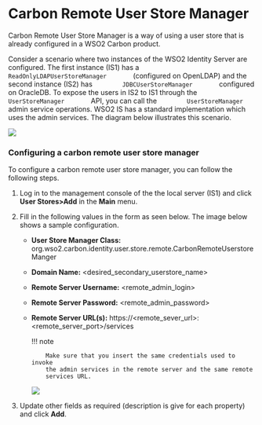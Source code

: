 # Carbon Remote User Store Manager

Carbon Remote User Store Manager is a way of using a user store that is
already configured in a WSO2 Carbon product.

Consider a scenario where two instances of the WSO2 Identity Server are
configured. The first instance (IS1) has a
`         ReadOnlyLDAPUserStoreManager        ` (configured on OpenLDAP)
and the second instance (IS2) has
`         JDBCUserStoreManager        ` configured on OracleDB. To
expose the users in IS2 to IS1 through the
`         UserStoreManager        ` API, you can call the
`         UserStoreManager        ` admin service operations. WSO2 IS
has a standard implementation which uses the admin services. The diagram
below illustrates this scenario.

![]( ../../assets/img/103330074/103330075.png)

### Configuring a carbon remote user store manager 

To configure a carbon remote user store manager, you can follow the
following steps.

1.  Log in to the management console of the the local server (IS1) and
    click **User Stores\>Add** in the **Main** menu.

2.  Fill in the following values in the form as seen below. The image
    below shows a sample configuration.
    -   **User Store Manager Class:**
        org.wso2.carbon.identity.user.store.remote.CarbonRemoteUserstoreManger
    -   **Domain Name:** \<desired\_secondary\_userstore\_name\>
    -   **Remote Server Username:** \<remote\_admin\_login\>
    -   **Remote Server Password:** \<remote\_admin\_password\>
    -   **Remote Server URL(s):**
        https://\<remote\_sever\_url\>:\<remote\_server\_port\>/services  

        !!! note
        
                Make sure that you insert the same credentials used to invoke
                the admin services in the remote server and the same remote
                services URL.
        

        ![]( ../../assets/img/103330074/103330077.png) 

3.  Update other fields as required (description is give for each
    property) and click **Add**.
